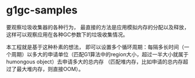 # g1gc-samples
要观察垃圾收集器的各种行为， 最直接的方法是应用模拟内存的分配以及释放，这样可以观察应用在各种GC参数下的垃圾收集情况。

本工程就是基于这种朴素的想法， 即可以设置多个循环周期：每隔多长时间（一个周期）以多大的申请单位（匹配G1算法中的region大小，超过一半大小就属于humongous object）去申请多大的总内存
（匹配堆内存，比如申请的总内存超过了最大堆内存，则直接OOM）。
